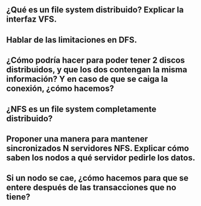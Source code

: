 ## ¿Qué es un file system distribuido? Explicar la interfaz VFS.
## Hablar de las limitaciones en DFS.
## ¿Cómo podría hacer para poder tener 2 discos distribuidos, y que los dos contengan la misma información? Y en caso de que se caiga la conexión, ¿cómo hacemos?
## ¿NFS es un file system completamente distribuido?
## Proponer una manera para mantener sincronizados N servidores NFS. Explicar cómo saben los nodos a qué servidor pedirle los datos.
## Si un nodo se cae, ¿cómo hacemos para que se entere después de las transacciones que no tiene?